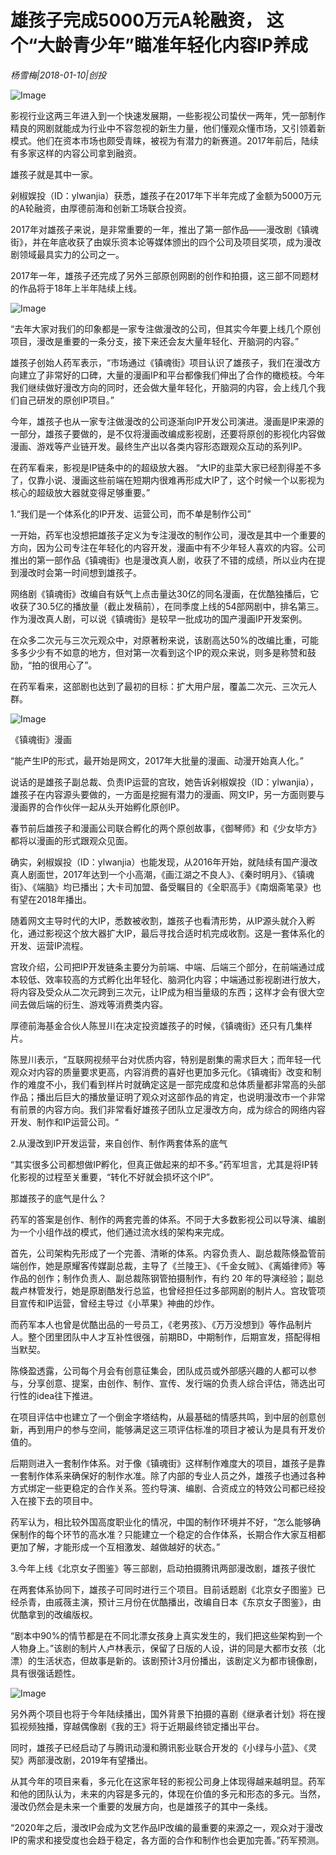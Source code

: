 # 雄孩子完成5000万元A轮融资， 这个“大龄青少年”瞄准年轻化内容IP养成

*杨雪梅|2018-01-10|创投*

![Image](http://p3.pstatp.com/large/5692000137260a67c466)

影视行业这两三年进入到一个快速发展期，一些影视公司蛰伏一两年，凭一部制作精良的网剧就能成为行业中不容忽视的新生力量，他们懂观众懂市场，又引领着新模式。他们在资本市场也颇受青睐，被视为有潜力的新赛道。2017年前后，陆续有多家这样的内容公司拿到融资。

雄孩子就是其中一家。

剁椒娱投（ID：ylwanjia）获悉，雄孩子在2017年下半年完成了金额为5000万元的A轮融资，由厚德前海和创新工场联合投资。

2017年对雄孩子来说，是非常重要的一年，推出了第一部作品——漫改剧《镇魂街》，并在年底收获了由娱乐资本论等媒体颁出的四个公司及项目奖项，成为漫改剧领域最具实力的公司之一。

2017年一年，雄孩子还完成了另外三部原创网剧的创作和拍摄，这三部不同题材的作品将于18年上半年陆续上线。

![Image](http://p3.pstatp.com/large/56920001372785c19523)

“去年大家对我们的印象都是一家专注做漫改的公司，但其实今年要上线几个原创项目，漫改是重要的一条分支，接下来还会友大量年轻化、开脑洞的内容。”

雄孩子创始人药军表示，“市场通过《镇魂街》项目认识了雄孩子，我们在漫改方向建立了非常好的口碑，大量的漫画IP和平台都像我们伸出了合作的橄榄枝。今年我们继续做好漫改方向的同时，还会做大量年轻化，开脑洞的内容，会上线几个我们自己研发的原创IP项目。”

今年，雄孩子也从一家专注做漫改的公司逐渐向IP开发公司演进。漫画是IP来源的一部分，雄孩子要做的，是不仅将漫画改编成影视剧，还要将原创的影视化内容做漫画、游戏等产业链开发。最终生产出以各类内容形态跟观众互动的系列IP。

在药军看来，影视是IP链条中的的超级放大器。 “大IP的韭菜大家已经割得差不多了，仅靠小说、漫画这些前端在短期内很难再形成大IP了，这个时候一个以影视为核心的超级放大器就变得足够重要。”

1.“我们是一个体系化的IP开发、运营公司，而不单是制作公司”

一开始，药军也没想把雄孩子定义为专注漫改的制作公司，漫改是其中一个重要的方向，因为公司专注在年轻化的内容开发，漫画中有不少年轻人喜欢的内容。公司推出的第一部作品《镇魂街》也是漫改真人剧，收获了不错的成绩，所以业内在提到漫改时会第一时间想到雄孩子。

网络剧《镇魂街》改编自有妖气上点击量达30亿的同名漫画，在优酷独播后，它收获了30.5亿的播放量（截止发稿前），在同季度上线的54部网剧中，排名第三。作为漫改真人剧，可以说《镇魂街》是较早一批成功的国产漫画IP开发案例。

在众多二次元与三次元观众中，对原著粉来说，该剧高达50%的改编比重，可能多多少少有不如意的地方，但对第一次看到这个IP的观众来说，则多是称赞和鼓励，“拍的很用心了”。

在药军看来，这部剧也达到了最初的目标：扩大用户层，覆盖二次元、三次元人群。

![Image](http://p3.pstatp.com/large/5693000124fe81004302)

《镇魂街》漫画

“能产生IP的形式，最开始是网文，2017年大批量的漫画、动漫开始真人化。”

说话的是雄孩子副总裁、负责IP运营的宫玫，她告诉剁椒娱投（ID：ylwanjia），雄孩子在内容源头要做的，一方面是挖掘有潜力的漫画、网文IP，另一方面则要与漫画界的合作伙伴一起从头开始孵化原创IP。

春节前后雄孩子和漫画公司联合孵化的两个原创故事，《御琴师》和《少女毕方》都将以漫画的形式跟观众见面。

确实，剁椒娱投（ID：ylwanjia）也能发现，从2016年开始，就陆续有国产漫改真人剧面世，2017年达到一个小高潮，《画江湖之不良人》、《秦时明月》、《镇魂街》、《端脑》均已播出；大卡司加盟、备受瞩目的《全职高手》《南烟斋笔录》也有望在2018年播出。

随着网文主导时代的大IP，悉数被收割，雄孩子也看清形势，从IP源头就介入孵化，通过影视这个放大器扩大IP，最后寻找合适时机完成收割。这是一套体系化的开发、运营IP流程。

宫玫介绍，公司把IP开发链条主要分为前端、中端、后端三个部分，在前端通过成本较低、效率较高的方式孵化出年轻化、脑洞化内容；中端通过影视剧进行放大，将内容及受众从二次元跨到三次元，让IP成为相当量级的东西；这样才会有很大空间去做后端的衍生、游戏等消费类内容。

厚德前海基金合伙人陈昱川在决定投资雄孩子的时候，《镇魂街》还只有几集样片。

陈昱川表示，“互联网视频平台对优质内容，特别是剧集的需求巨大；而年轻一代观众对内容的质量要求更高，内容消费的喜好也更加多元化。《镇魂街》改变和制作的难度不小，我们看到样片时就确定这是一部完成度和总体质量都非常高的头部作品；播出后巨大的播放量证明了观众对这部作品的肯定，也说明漫改市一个非常有前景的内容方向。我们非常看好雄孩子团队立足漫改方向，成为综合的网络内容开发、制作和IP运营公司。“

2.从漫改到IP开发运营，来自创作、制作两套体系的底气

“其实很多公司都想做IP孵化，但真正做起来的却不多。”药军坦言，尤其是将IP转化影视的过程至关重要，“转化不好就会损坏这个IP”。

那雄孩子的底气是什么？

药军的答案是创作、制作的两套完善的体系。不同于大多数影视公司以导演、编剧为一个小组作战的模式，他们通过流水线的架构来完成。

首先，公司架构先形成了一个完善、清晰的体系。内容负责人、副总裁陈倏盈管前端创作，她是原耀客传媒副总裁，主导了《兰陵王》、《千金女贼》、《离婚律师》等作品的创作；制作负责人、副总裁陈钢管拍摄制作，有约 20 年的导演经验；副总裁卢林管发行，她是原剧酷发行总监，也曾经担任过多部网剧的制片人。宫玫管项目宣传和IP运营，曾经主导过《小苹果》神曲的炒作。

而药军本人也曾是优酷出品的一号员工，《老男孩》、《万万没想到》等作品制片人。整个团里团队中人才互补性很强，前期BD，中期制作，后期宣发，搭配得相当默契。

陈倏盈透露，公司每个月会有创意征集会，团队成员或外部感兴趣的人都可以参与，分享创意、提案，由创作、制作、宣传、发行端的负责人综合评估，筛选出可行性的idea往下推进。

在项目评估中也建立了一个倒金字塔结构，从最基础的情感共鸣，到中层的创意创新，再到用户的参与空间，能够满足这三项评估标准的项目才被认为是具有开发价值的。

后期则进入一套制作体系。对于像《镇魂街》这样制作难度大的项目，雄孩子是靠一套制作体系来确保好的制作水准。除了内部的专业人员之外，雄孩子也通过各种方式绑定一些更稳定的合作关系。签约导演、编剧、合资成立的特效公司都已经投入在接下去的项目中。

药军认为，相比较外国高度职业化的情况，中国的制作环境并不好，“怎么能够确保制作的每个环节的高水准？只能建立一个稳定的合作体系，长期合作大家互相都更加了解，才能形成一个互相激发、越做越好的状态。”

3.今年上线《北京女子图鉴》等三部剧，启动拍摄腾讯两部漫改剧，雄孩子很忙

在两套体系协同下，雄孩子可同时进行三个项目。目前话题剧《北京女子图鉴》已经杀青，由戚薇主演，预计三月份在优酷播出，改编自日本《东京女子图鉴》，由优酷拿到的改编版权。

“剧本中90%的情节都是在不同北漂女孩身上真实发生的，我们把这些架构到一个人物身上。”该剧的制片人卢林表示，保留了日版的人设，讲的同是大都市女孩（北漂）的生活状态，但故事是新的。该剧预计3月份播出，该剧定义为都市镜像剧，具有很强话题性。

![Image](http://p2.pstatp.com/large/568f0001bd3e80b5f9f3)

另外两个项目也将于今年陆续播出，国外背景下拍摄的喜剧《继承者计划》将在搜狐视频独播，穿越偶像剧《我的王》将于近期最终锁定播出平台。

同时，雄孩子已经启动了与腾讯动漫和腾讯影业联合开发的《小绿与小蓝》、《灵契》两部漫改剧，2019年有望播出。

从其今年的项目来看，多元化在这家年轻的影视公司身上体现得越来越明显。药军和他的团队认为，未来的内容是多元的，体现在价值的多元和形态的多元。当然，漫改仍然会是未来一个重要的发展方向，也是雄孩子的其中一条线。

“2020年之后，漫改IP会成为文艺作品IP改编的最重要的来源之一，观众对于漫改IP的需求和接受度也会趋于稳定，各方面的合作和制作也会更加完善。”药军预测。

